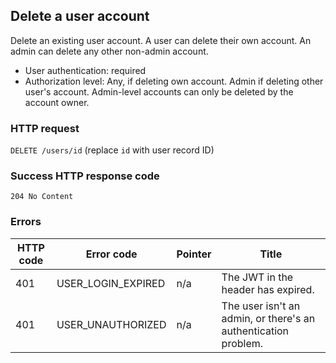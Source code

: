 ## Delete a user account

Delete an existing user account. A user can delete their own account. An admin can delete any other non-admin account.

* User authentication: required
* Authorization level: Any, if deleting own account. Admin if deleting other user's account. Admin-level accounts can only be deleted by the account owner.

### HTTP request

`DELETE /users/id` (replace `id` with user record ID)

### Success HTTP response code

`204 No Content`


### Errors

HTTP code | Error code | Pointer | Title
--------- | ---------- | ------- | -----
401 | USER_LOGIN_EXPIRED | n/a | The JWT in the header has expired.
401 | USER_UNAUTHORIZED | n/a | The user isn't an admin, or there's an authentication problem.

